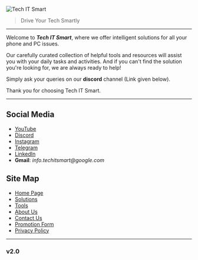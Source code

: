![Tech IT Smart](https://tech-it-smart.github.io/assets/logo.png)
>Drive Your Tech Smartly

---
Welcome to **_Tech IT Smart_**, where we offer intelligent solutions for all your phone and PC issues.

Our carefully curated collection of helpful tools and resources will assist you with your daily tasks and activities. And if you can't find the solution you're looking for, we are always ready to help!

Simply ask your queries on our **discord** channel (Link given below).

Thank you for choosing Tech IT Smart.

---

Social Media
---
- [YouTube](https://www.youtube.com/@Techitsmartofficial)
- [Discord](https://discord.gg/Vg5vEJj6)
- [Instagram](https://www.instagram.com/techitsmartofficial/)
- [Telegram](https://t.me/TechITsmart)
- [LinkedIn](https://www.linkedin.com/company/tech-it-smart/)
- **Gmail**: _info.techitsmart@google.com_


Site Map
---
- [Home Page](https://tech-it-smart.github.io)
- [Solutions](https://tech-it-smart.github.io/solutions)
- [Tools](https://tech-it-smart.github.io/tools)
- [About Us](https://tech-it-smart.github.io/about-us.html)
- [Contact Us](https://tech-it-smart.github.io/contact-us.html)
- [Promotion Form](https://tech-it-smart.github.io/promotion.html)
- [Privacy Policy](https://tech-it-smart.github.io/privacy-policy.html)

---
### **v2.0**
